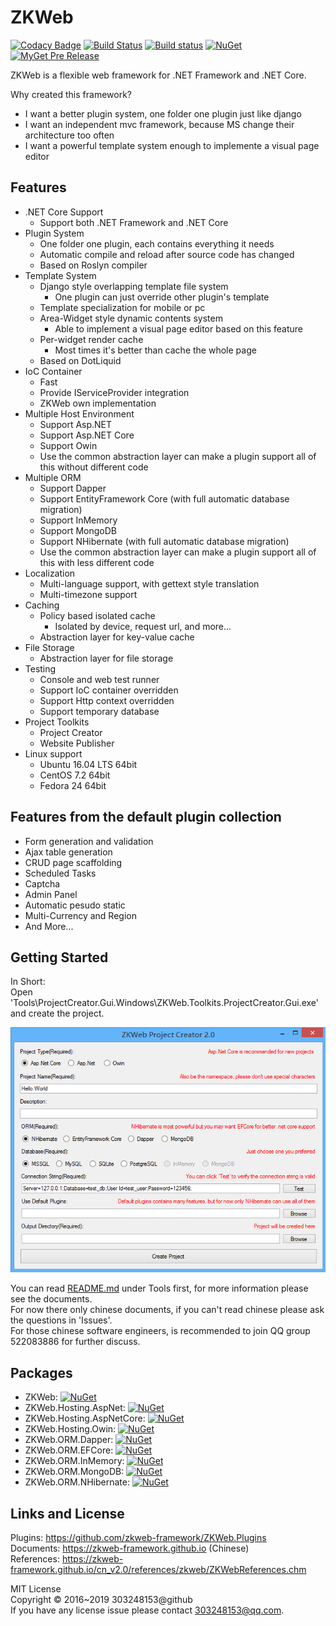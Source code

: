 ﻿# ZKWeb

[![Codacy Badge](https://api.codacy.com/project/badge/Grade/126ec40aaaf74afd8ee0445a687ebbd6)](https://www.codacy.com/app/303248153/ZKWeb?utm_source=github.com&utm_medium=referral&utm_content=zkweb-framework/ZKWeb&utm_campaign=badger)
[![Build Status](https://travis-ci.org/zkweb-framework/ZKWeb.svg?branch=master)](https://travis-ci.org/zkweb-framework/ZKWeb)
[![Build status](https://ci.appveyor.com/api/projects/status/9teo6nnlodxonc3t?svg=true)](https://ci.appveyor.com/project/303248153/zkweb)
[![NuGet](https://img.shields.io/nuget/vpre/ZKWeb.svg)](http://www.nuget.org/packages/ZKWeb)
[![MyGet Pre Release](https://img.shields.io/myget/zkweb/vpre/ZKWeb.svg)](https://www.myget.org/gallery/zkweb)

ZKWeb is a flexible web framework for .NET Framework and .NET Core.<br/>

Why created this framework?

- I want a better plugin system, one folder one plugin just like django
- I want an independent mvc framework, because MS change their architecture too often
- I want a powerful template system enough to implemente a visual page editor

## Features

- .NET Core Support
	- Support both .NET Framework and .NET Core
- Plugin System
	- One folder one plugin, each contains everything it needs
	- Automatic compile and reload after source code has changed
	- Based on Roslyn compiler
- Template System
	- Django style overlapping template file system
		- One plugin can just override other plugin's template
	- Template specialization for mobile or pc
	- Area-Widget style dynamic contents system
		- Able to implement a visual page editor based on this feature
	- Per-widget render cache
		- Most times it's better than cache the whole page
	- Based on DotLiquid
- IoC Container
	- Fast
	- Provide IServiceProvider integration
	- ZKWeb own implementation
- Multiple Host Environment
	- Support Asp.NET
	- Support Asp.NET Core
	- Support Owin
	- Use the common abstraction layer can make a plugin support all of this without different code
- Multiple ORM
	- Support Dapper
	- Support EntityFramework Core (with full automatic database migration)
	- Support InMemory
	- Support MongoDB
	- Support NHibernate (with full automatic database migration)
	- Use the common abstraction layer can make a plugin support all of this with less different code
- Localization
	- Multi-language support, with gettext style translation
	- Multi-timezone support
- Caching
	- Policy based isolated cache
		- Isolated by device, request url, and more...
	- Abstraction layer for key-value cache
- File Storage
	- Abstraction layer for file storage
- Testing
	- Console and web test runner
	- Support IoC container overridden
	- Support Http context overridden
	- Support temporary database
- Project Toolkits
	- Project Creator
	- Website Publisher
- Linux support
	- Ubuntu 16.04 LTS 64bit
	- CentOS 7.2 64bit
	- Fedora 24 64bit

## Features from the default plugin collection

- Form generation and validation
- Ajax table generation
- CRUD page scaffolding
- Scheduled Tasks
- Captcha
- Admin Panel
- Automatic pesudo static
- Multi-Currency and Region
- And More...

## Getting Started

In Short:<br/>
Open 'Tools\ProjectCreator.Gui.Windows\ZKWeb.Toolkits.ProjectCreator.Gui.exe' and create the project.<br/>

![project creator](Tools/project_creator.png)

You can read [README.md](Tools/README.md) under Tools first, for more information please see the documents.<br/>
For now there only chinese documents, if you can't read chinese please ask the questions in 'Issues'.<br/>
For those chinese software engineers, is recommended to join QQ group 522083886 for further discuss.<br/>

## Packages

- ZKWeb: [![NuGet](https://img.shields.io/nuget/vpre/ZKWeb.svg)](http://www.nuget.org/packages/ZKWeb)
- ZKWeb.Hosting.AspNet: [![NuGet](https://img.shields.io/nuget/vpre/ZKWeb.Hosting.AspNet.svg)](http://www.nuget.org/packages/ZKWeb.Hosting.AspNet)
- ZKWeb.Hosting.AspNetCore: [![NuGet](https://img.shields.io/nuget/vpre/ZKWeb.Hosting.AspNetCore.svg)](http://www.nuget.org/packages/ZKWeb.Hosting.AspNetCore)
- ZKWeb.Hosting.Owin: [![NuGet](https://img.shields.io/nuget/vpre/ZKWeb.Hosting.Owin.svg)](http://www.nuget.org/packages/ZKWeb.Hosting.Owin)
- ZKWeb.ORM.Dapper: [![NuGet](https://img.shields.io/nuget/vpre/ZKWeb.ORM.Dapper.svg)](http://www.nuget.org/packages/ZKWeb.ORM.Dapper)
- ZKWeb.ORM.EFCore: [![NuGet](https://img.shields.io/nuget/vpre/ZKWeb.ORM.EFCore.svg)](http://www.nuget.org/packages/ZKWeb.ORM.EFCore)
- ZKWeb.ORM.InMemory: [![NuGet](https://img.shields.io/nuget/vpre/ZKWeb.ORM.InMemory.svg)](http://www.nuget.org/packages/ZKWeb.ORM.InMemory)
- ZKWeb.ORM.MongoDB: [![NuGet](https://img.shields.io/nuget/vpre/ZKWeb.ORM.MongoDB.svg)](http://www.nuget.org/packages/ZKWeb.ORM.MongoDB)
- ZKWeb.ORM.NHibernate: [![NuGet](https://img.shields.io/nuget/vpre/ZKWeb.ORM.NHibernate.svg)](http://www.nuget.org/packages/ZKWeb.ORM.NHibernate)

## Links and License

Plugins: https://github.com/zkweb-framework/ZKWeb.Plugins<br/>
Documents: https://zkweb-framework.github.io (Chinese)<br/>
References: https://zkweb-framework.github.io/cn_v2.0/references/zkweb/ZKWebReferences.chm<br/>

MIT License<br/>
Copyright © 2016~2019 303248153@github<br/>
If you have any license issue please contact 303248153@qq.com.<br/>

